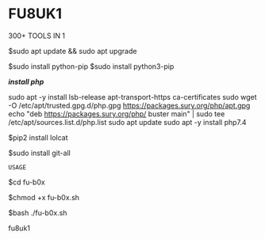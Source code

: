 # FU8UK1
300+ TOOLS IN 1



$sudo apt update && sudo apt upgrade

$sudo install python-pip
$sudo install python3-pip

*****install php*****

sudo apt -y install lsb-release apt-transport-https ca-certificates 
sudo wget -O /etc/apt/trusted.gpg.d/php.gpg https://packages.sury.org/php/apt.gpg
echo "deb https://packages.sury.org/php/ buster main" | sudo tee /etc/apt/sources.list.d/php.list
sudo apt update
sudo apt -y install php7.4


$pip2 install lolcat

$sudo install git-all

```USAGE```

$cd fu-b0x

$chmod +x fu-b0x.sh

$bash ./fu-b0x.sh

fu8uk1
